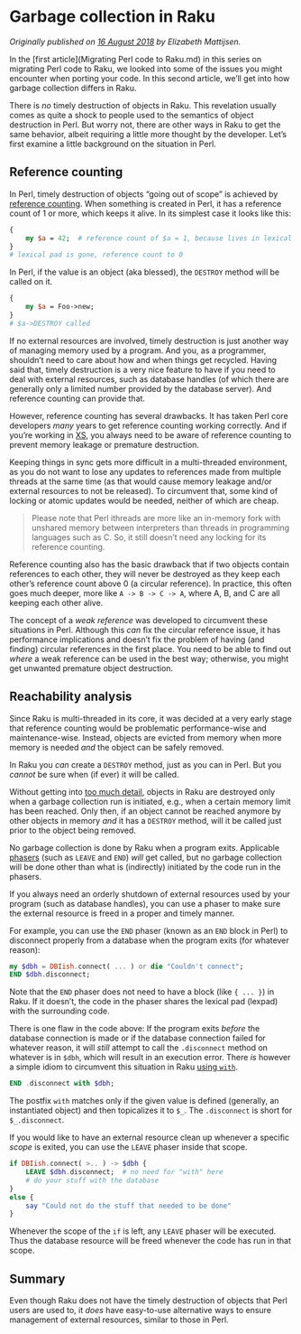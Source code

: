 Garbage collection in Raku
==========================

*Originally published on [16 August 2018](https://opensource.com/article/18/8/garbage-collection-perl-6) by Elizabeth Mattijsen.*

In the [first article](Migrating Perl code to Raku.md) in this series on migrating Perl code to Raku, we looked into some of the issues you might encounter when porting your code. In this second article, we’ll get into how garbage collection differs in Raku.

There is *no* timely destruction of objects in Raku. This revelation usually comes as quite a shock to people used to the semantics of object destruction in Perl. But worry not, there are other ways in Raku to get the same behavior, albeit requiring a little more thought by the developer. Let’s first examine a little background on the situation in Perl.

Reference counting
------------------

In Perl, timely destruction of objects “going out of scope” is achieved by [reference counting](https://en.wikipedia.org/wiki/Reference_counting). When something is created in Perl, it has a reference count of 1 or more, which keeps it alive. In its simplest case it looks like this:

```` perl
{
    my $a = 42;  # reference count of $a = 1, because lives in lexical pad
}
# lexical pad is gone, reference count to 0
````

In Perl, if the value is an object (aka blessed), the `DESTROY` method will be called on it.

```` perl
{
    my $a = Foo->new;
}
# $a->DESTROY called
````

If no external resources are involved, timely destruction is just another way of managing memory used by a program. And you, as a programmer, shouldn’t need to care about how and when things get recycled. Having said that, timely destruction is a very nice feature to have if you need to deal with external resources, such as database handles (of which there are generally only a limited number provided by the database server). And reference counting can provide that.

However, reference counting has several drawbacks. It has taken Perl core developers *many* years to get reference counting working correctly. And if you’re working in [XS](https://en.wikipedia.org/wiki/XS_%28Perl%29), you always need to be aware of reference counting to prevent memory leakage or premature destruction.

Keeping things in sync gets more difficult in a multi-threaded environment, as you do not want to lose any updates to references made from multiple threads at the same time (as that would cause memory leakage and/or external resources to not be released). To circumvent that, some kind of locking or atomic updates would be needed, neither of which are cheap.

> Please note that Perl ithreads are more like an in-memory fork with unshared memory between interpreters than threads in programming languages such as C. So, it still doesn’t need any locking for its reference counting.

Reference counting also has the basic drawback that if two objects contain references to each other, they will never be destroyed as they keep each other’s reference count above 0 (a circular reference). In practice, this often goes much deeper, more like `A -> B -> C -> A`, where A, B, and C are all keeping each other alive.

The concept of a *weak reference* was developed to circumvent these situations in Perl. Although this *can* fix the circular reference issue, it has performance implications and doesn’t fix the problem of having (and finding) circular references in the first place. You need to be able to find out *where* a weak reference can be used in the best way; otherwise, you might get unwanted premature object destruction.

Reachability analysis
---------------------

Since Raku is multi-threaded in its core, it was decided at a very early stage that reference counting would be problematic performance-wise and maintenance-wise. Instead, objects are evicted from memory when more memory is needed *and* the object can be safely removed.

In Raku you *can* create a `DESTROY` method, just as you can in Perl. But you *cannot* be sure when (if ever) it will be called.

Without getting into [too much detail](https://github.com/MoarVM/MoarVM/blob/master/docs/gc.markdown), objects in Raku are destroyed only when a garbage collection run is initiated, e.g., when a certain memory limit has been reached. Only then, if an object cannot be reached anymore by other objects in memory *and* it has a `DESTROY` method, will it be called just prior to the object being removed.

No garbage collection is done by Raku when a program exits. Applicable [phasers](https://docs.raku.org/language/phasers) (such as `LEAVE` and `END`) *will* get called, but no garbage collection will be done other than what is (indirectly) initiated by the code run in the phasers.

If you always need an orderly shutdown of external resources used by your program (such as database handles), you can use a phaser to make sure the external resource is freed in a proper and timely manner.

For example, you can use the `END` phaser (known as an `END` block in Perl) to disconnect properly from a database when the program exits (for whatever reason):

```` raku
my $dbh = DBIish.connect( ... ) or die "Couldn't connect";
END $dbh.disconnect;
````

Note that the `END` phaser does not need to have a block (like `{ ... }`) in Raku. If it doesn’t, the code in the phaser shares the lexical pad (lexpad) with the surrounding code.

There is one flaw in the code above: If the program exits *before* the database connection is made or if the database connection failed for whatever reason, it will *still* attempt to call the `.disconnect` method on whatever is in `$dbh`, which will result in an execution error.  There *is* however a simple idiom to circumvent this situation in Raku [using `with`](https://docs.raku.org/syntax/with%20orwith%20without).

```` raku
END .disconnect with $dbh;
````

The postfix `with` matches only if the given value is defined (generally, an instantiated object) and then topicalizes it to `$_`. The `.disconnect` is short for `$_.disconnect`.

If you would like to have an external resource clean up whenever a specific *scope* is exited, you can use the `LEAVE` phaser inside that scope.

```` raku
if DBIish.connect( >.. ) -> $dbh {
    LEAVE $dbh.disconnect;  # no need for "with" here
    # do your stuff with the database
}
else {
    say "Could not do the stuff that needed to be done"
}
````

Whenever the scope of the `if` is left, any `LEAVE` phaser will be executed. Thus the database resource will be freed whenever the code has run in that scope.

Summary
-------

Even though Raku does not have the timely destruction of objects that Perl users are used to, it *does* have easy-to-use alternative ways to ensure management of external resources, similar to those in Perl.
